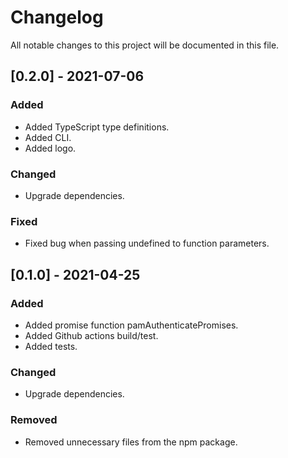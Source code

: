 # Changelog

All notable changes to this project will be documented in this file.

## [0.2.0] - 2021-07-06

### Added

- Added TypeScript type definitions.
- Added CLI.
- Added logo.

### Changed

- Upgrade dependencies.

### Fixed

- Fixed bug when passing undefined to function parameters.

## [0.1.0] - 2021-04-25

### Added

- Added promise function pamAuthenticatePromises.
- Added Github actions build/test.
- Added tests.

### Changed

- Upgrade dependencies.

### Removed

- Removed unnecessary files from the npm package.

